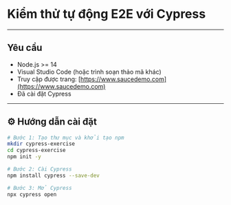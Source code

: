 # Kiểm thử tự động E2E với Cypress

---

##  Yêu cầu

- Node.js >= 14
- Visual Studio Code (hoặc trình soạn thảo mã khác)
- Truy cập được trang: [https://www.saucedemo.com](https://www.saucedemo.com)
- Đã cài đặt Cypress

---

## ⚙️ Hướng dẫn cài đặt

```bash
# Bước 1: Tạo thư mục và khởi tạo npm
mkdir cypress-exercise
cd cypress-exercise
npm init -y

# Bước 2: Cài Cypress
npm install cypress --save-dev

# Bước 3: Mở Cypress
npx cypress open
